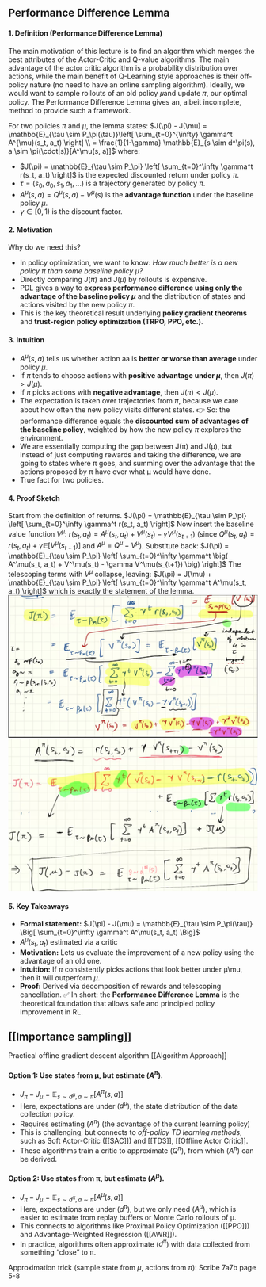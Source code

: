 ## Performance Difference Lemma
#### 1. **Definition (Performance Difference Lemma)**
The main motivation of this lecture is to find an algorithm which merges the best attributes of the Actor-Critic and Q-value algorithms. The main advantage of the actor critic algorithm is a probability distribution over actions, while the main benefit of Q-Learning style approaches is their off-policy nature (no need to have an online sampling algorithm). Ideally, we would want to sample rollouts of an old policy 𝜇and update 𝜋, our optimal policy. The Performance Difference Lemma gives an, albeit incomplete, method to provide such a framework.

For two policies $\pi$ and $\mu$, the lemma states:
$J(\pi) - J(\mu) = \mathbb{E}_{\tau \sim P_\pi(\tau)}\left[ \sum_{t=0}^{\infty} \gamma^t A^{\mu}(s_t, a_t) \right] \\ = \frac{1}{1-\gamma} \mathbb{E}_{s \sim d^\pi(s), a \sim \pi(\cdot|s)}[A^\mu(s, a)]$
where:
- $J(\pi) = \mathbb{E}_{\tau \sim P_\pi} \left[ \sum_{t=0}^\infty \gamma^t r(s_t, a_t) \right]$ is the expected discounted return under policy $\pi$.    
- $\tau = (s_0, a_0, s_1, a_1, \ldots)$ is a trajectory generated by policy $\pi$.
- $A^\mu(s,a) = Q^\mu(s,a) - V^\mu(s)$ is the **advantage function** under the baseline policy $\mu$.
- $\gamma \in [0,1)$ is the discount factor.
#### 2. **Motivation**
Why do we need this?
- In policy optimization, we want to know: _How much better is a new policy $\pi$ than some baseline policy $\mu$?_
- Directly comparing $J(\pi)$ and $J(\mu)$ by rollouts is expensive.
- PDL gives a way to **express performance difference using only the advantage of the baseline policy $\mu$** and the distribution of states and actions visited by the new policy $\pi$.
- This is the key theoretical result underlying **policy gradient theorems** and **trust-region policy optimization (TRPO, PPO, etc.)**.
#### 3. **Intuition**
- $A^\mu(s,a)$ tells us whether action aa is **better or worse than average** under policy $\mu$.
- If $\pi$ tends to choose actions with **positive advantage under $\mu$**, then $J(\pi) > J(\mu)$.
- If $\pi$ picks actions with **negative advantage**, then $J(\pi) < J(\mu)$.
- The expectation is taken over trajectories from $\pi$, because we care about how often the new policy visits different states.
👉 So: the performance difference equals the **discounted sum of advantages of the baseline policy**, weighted by how the new policy $\pi$ explores the environment.
- We are essentially computing the gap between J(π) and J(μ), but instead of just computing rewards and taking the difference, we are going to states where π goes, and summing over the advantage that the actions proposed by π have over what μ would have done.
- True fact for two policies. 
#### 4. **Proof Sketch**
Start from the definition of returns. $J(\pi) = \mathbb{E}_{\tau \sim P_\pi} \left[ \sum_{t=0}^\infty \gamma^t r(s_t, a_t) \right]$
Now insert the baseline value function $V^\mu$: $r(s_t, a_t) = A^\mu(s_t, a_t) + V^\mu(s_t) - \gamma V^\mu(s_{t+1})$
(since $Q^\mu(s_t, a_t) = r(s_t,a_t) + \gamma \mathbb{E}[V^\mu(s_{t+1})]$ and $A^\mu = Q^\mu - V^\mu$).
Substitute back: $J(\pi) = \mathbb{E}_{\tau \sim P_\pi} \left[ \sum_{t=0}^\infty \gamma^t \big( A^\mu(s_t, a_t) + V^\mu(s_t) - \gamma V^\mu(s_{t+1}) \big) \right]$
The telescoping terms with $V^\mu$ collapse, leaving: $J(\pi) = J(\mu) + \mathbb{E}_{\tau \sim P_\pi} \left[ \sum_{t=0}^\infty \gamma^t A^\mu(s_t, a_t) \right]$
which is exactly the statement of the lemma. 
![performance difference lemma proof 1](img/Performance-diff-proof1.png)
![performance proof 2](img/performance-diff-proof2.png)
#### 5. **Key Takeaways**
- **Formal statement:** $J(\pi) - J(\mu) = \mathbb{E}_{\tau \sim P_\pi(\tau)} \Big[ \sum_{t=0}^\infty \gamma^t A^\mu(s_t, a_t) \Big]$
- $A^\mu(s_t, a_t)$ estimated via a critic
- **Motivation:** Lets us evaluate the improvement of a new policy using the advantage of an old one.
- **Intuition:** If $\pi$ consistently picks actions that look better under μ\mu, then it will outperform $\mu$.
- **Proof:** Derived via decomposition of rewards and telescoping cancellation.
✅ In short: the **Performance Difference Lemma** is the theoretical foundation that allows safe and principled policy improvement in RL.
## [[Importance sampling]]
Practical offline gradient descent algorithm
[[Algorithm Approach]]
#### **Option 1: Use states from μ, but estimate \($A^\pi$\).**
- $J_{\pi} - J_{\mu} = \mathbb{E}_{s \sim d^{\mu},\, a \sim \pi} \left[ A^{\pi}(s, a) \right]$
- Here, expectations are under \($d^\mu$\), the state distribution of the data collection policy.
- Requires estimating \($A^\pi$\) (the advantage of the current learning policy)
- This is challenging, but connects to *off-policy TD learning methods*, such as Soft Actor-Critic ([[SAC]]) and [[TD3]], [[Offline Actor Critic]].
- These algorithms train a critic to approximate \($Q^\pi$\), from which \($A^\pi$\) can be derived.
#### **Option 2: Use states from π, but estimate \($A^\mu$\).**
- $J_{\pi} - J_{\mu} = \mathbb{E}_{s \sim d^{\pi},\, a \sim \pi} \left[ A^{\mu}(s, a) \right]$
- Here, expectations are under \($d^\pi$\), but we only need \($A^\mu$\), which is easier to estimate from replay buffers or Monte Carlo rollouts of μ.
- This connects to algorithms like Proximal Policy Optimization ([[PPO]]) and Advantage-Weighted Regression ([[AWR]]).
- In practice, algorithms often approximate \($d^\pi$\) with data collected from something “close” to π.

Approximation trick (sample state from $\mu$, actions from $\pi$): 
Scribe 7a7b page 5-8
